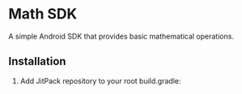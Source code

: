 # Math SDK

A simple Android SDK that provides basic mathematical operations.

## Installation

1. Add JitPack repository to your root build.gradle: 